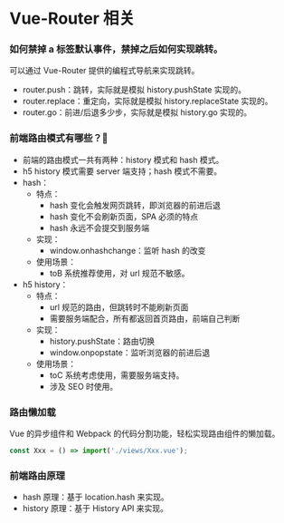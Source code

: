 # Vue-Router 相关

### 如何禁掉 a 标签默认事件，禁掉之后如何实现跳转。

可以通过 Vue-Router 提供的编程式导航来实现跳转。

- router.push：跳转，实际就是模拟 history.pushState 实现的。
- router.replace：重定向，实际就是模拟 history.replaceState 实现的。
- router.go：前进/后退多少步，实际就是模拟 history.go 实现的。

### 前端路由模式有哪些？:star2:

- 前端的路由模式一共有两种：history 模式和 hash 模式。
- h5 history 模式需要 server 端支持；hash 模式不需要。
- hash：
  - 特点：
    - hash 变化会触发网页跳转，即浏览器的前进后退
    - hash 变化不会刷新页面，SPA 必须的特点
    - hash 永远不会提交到服务端
  - 实现：
    - window.onhashchange：监听 hash 的改变
  - 使用场景：
    - toB 系统推荐使用，对 url 规范不敏感。
- h5 history：
  - 特点：
    - url 规范的路由，但跳转时不能刷新页面
    - 需要服务端配合，所有都返回首页路由，前端自己判断
  - 实现：
    - history.pushState：路由切换
    - window.onpopstate：监听浏览器的前进后退
  - 使用场景：
    - toC 系统考虑使用，需要服务端支持。
    - 涉及 SEO 时使用。

### 路由懒加载

Vue 的异步组件和 Webpack 的代码分割功能，轻松实现路由组件的懒加载。

```javascript
const Xxx = () => import('./views/Xxx.vue');
```

### 前端路由原理

- hash 原理：基于 location.hash 来实现。
- history 原理：基于 History API 来实现。
